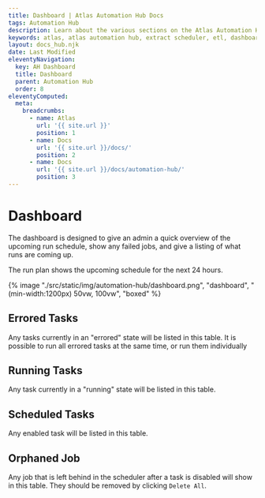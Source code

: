 ```yaml
---
title: Dashboard | Atlas Automation Hub Docs
tags: Automation Hub
description: Learn about the various sections on the Atlas Automation Hub Dashboard.
keywords: atlas, atlas automation hub, extract scheduler, etl, dashboard
layout: docs_hub.njk
date: Last Modified
eleventyNavigation:
  key: AH Dashboard
  title: Dashboard
  parent: Automation Hub
  order: 8
eleventyComputed:
  meta:
    breadcrumbs:
      - name: Atlas
        url: '{{ site.url }}'
        position: 1
      - name: Docs
        url: '{{ site.url }}/docs/'
        position: 2
      - name: Docs
        url: '{{ site.url }}/docs/automation-hub/'
        position: 3
---
```


# Dashboard

The dashboard is designed to give an admin a quick overview of the upcoming run schedule, show any failed jobs, and give a listing of what runs are coming up.

The run plan shows the upcoming schedule for the next 24 hours.

{% image "./src/static/img/automation-hub/dashboard.png", "dashboard", "(min-width:1200px) 50vw, 100vw", "boxed" %}

## Errored Tasks

Any tasks currently in an "errored" state will be listed in this table. It is possible to run all errored tasks at the same time, or run them individually

## Running Tasks

Any task currently in a "running" state will be listed in this table.

## Scheduled Tasks

Any enabled task will be listed in this table.

## Orphaned Job

Any job that is left behind in the scheduler after a task is disabled will show in this table. They should be removed by clicking `Delete All`.
